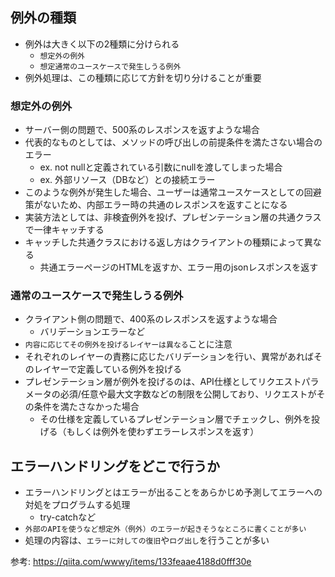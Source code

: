 ## 例外の種類

- 例外は大きく以下の2種類に分けられる
    - `想定外の例外`
    - `想定通常のユースケースで発生しうる例外`
- 例外処理は、この種類に応じて方針を切り分けることが重要

### 想定外の例外

- サーバー側の問題で、500系のレスポンスを返すような場合
- 代表的なものとしては、メソッドの呼び出しの前提条件を満たさない場合のエラー
    - ex. not nullと定義されている引数にnullを渡してしまった場合
    - ex. 外部リソース（DBなど）との接続エラー
- このような例外が発生した場合、ユーザーは通常ユースケースとしての回避策がないため、内部エラー時の共通のレスポンスを返すことになる
- 実装方法としては、非検査例外を投げ、プレゼンテーション層の共通クラスで一律キャッチする
- キャッチした共通クラスにおける返し方はクライアントの種類によって異なる
    - 共通エラーページのHTMLを返すか、エラー用のjsonレスポンスを返す

### 通常のユースケースで発生しうる例外

- クライアント側の問題で、400系のレスポンスを返すような場合
    - バリデーションエラーなど
- `内容に応じてその例外を投げるレイヤーは異なる`ことに注意
- それぞれのレイヤーの責務に応じたバリデーションを行い、異常があればそのレイヤーで定義している例外を投げる
- プレゼンテーション層が例外を投げるのは、API仕様としてリクエストパラメータの必須/任意や最大文字数などの制限を公開しており、リクエストがその条件を満たさなかった場合
    - その仕様を定義しているプレゼンテーション層でチェックし、例外を投げる（もしくは例外を使わずエラーレスポンスを返す）

## エラーハンドリングをどこで行うか

- エラーハンドリングとはエラーが出ることをあらかじめ予測してエラーへの対処をプログラムする処理
    - try-catchなど
- `外部のAPIを使うなど想定外（例外）のエラーが起きそうなところに書くことが多い`
- 処理の内容は、`エラーに対しての復旧`や`ログ出し`を行うことが多い

参考: https://qiita.com/wwwy/items/133feaae4188d0fff30e
